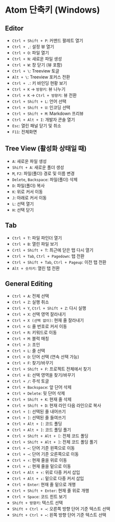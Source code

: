 # Atom 단축키 (Windows)

## Editor

* `Ctrl + Shift + P`: 커맨드 팔레트 열기
* `Ctrl + ,`: 설정 뷰 열기
* `Ctrl + O`: 파일 열기
* `Ctrl + N`: 새로운 파일 생성
* `Ctrl + W`: 창 닫기 (뷰 포함)
* `Ctrl + \`: Treeview 토글
* `Alt + \`: Treeview 포커스 전환
* `Ctrl + .`: 키 바인딩 현황 보기
* `Ctrl + K` → `방향키`: 뷰 나누기
* `Ctrl + K` → `Ctrl + 방향키`: 뷰 전환
* `Ctrl + Shift + L`: 언어 선택
* `Ctrl + Shift + U`: 인코딩 선택
* `Ctrl + Shift + M`: Markdown 프리뷰
* `Ctrl + Alt + I`: 개발자 콘솔 열기
* `Esc`: 열린 패널 닫기 및 취소
* `F11`: 전체화면

## Tree View (활성화 상태일 때)

* `A`: 새로운 파일 생성
* `Shift + A`: 새로운 폴더 생성
* `M`, `F2`: 파일(폴더) 경로 및 이름 변경
* `Delete`, `Backspace`: 파일(폴더) 삭제
* `D`: 파일(폴더) 복사
* `K`: 위로 커서 이동
* `J`: 아래로 커서 이동
* `L`: 선택 열기
* `H`: 선택 닫기

## Tab

* `Ctrl + T`: 파일 파인더 열기
* `Ctrl + B`: 열린 파일 보기
* `Crtl + Shift + T`: 최근에 닫은 탭 다시 열기
* `Ctrl + Tab`, `Ctrl + Pagedown`: 탭 전환
* `Ctrl + Shift + Tab`, `Ctrl + Pageup`: 이전 탭 전환
* `Alt + 숫자키`: 열린 탭 전환

## General Editing

* `Ctrl + A`: 전체 선택
* `Ctrl + Z`: 실행 취소
* `Ctrl + Y`, `Ctrl + Shift + Z`: 다시 실행
* `Ctrl + X`: 선택 영역 잘라내기
* `Ctrl + X (선택 없이)`: 현재 줄 잘라내기
* `Ctrl + G`: 줄 번호로 커서 이동
* `Ctrl + R`: 키워드로 이동
* `Ctrl + M`: 블럭 매칭
* `Ctrl + J`: 조인
* `Ctrl + L`: 줄 선택
* `Ctrl + D`: 단어 선택 (연속 선택 가능)
* `Ctrl + F`: 찾기/바꾸기
* `Ctrl + Shift + F`: 프로젝트 전체에서 찾기
* `Ctrl + E`: 선택 영역을 찾기/바꾸기
* `Ctrl + /`: 주석 토글
* `Ctrl + Backspace`: 앞 단어 삭제
* `Ctrl + Delete`: 뒷 단어 삭제
* `Ctrl + Shift + K`: 현재 줄 삭제
* `Ctrl + Shift + D`: 현재 라인 다음 라인으로 복사
* `Ctrl + [`: 선택된 줄 내어쓰기
* `Ctrl + ]`: 선택된 줄 들여쓰기
* `Ctrl + Alt + [`: 코드 폴딩
* `Ctrl + Alt + ]`: 코드 폴딩 풀기
* `Ctrl + Shift + Alt + [`: 전체 코드 폴딩
* `Ctrl + Shift + Alt + ]`: 전체 코드 폴딩 풀기
* `Ctrl + ←`: 단어 기준 왼쪽으로 이동
* `Ctrl + →`: 단어 기준 오른쪽으로 이동
* `Ctrl + ↑`: 현재 줄을 위로 이동
* `Ctrl + ↓`: 현재 줄을 밑으로 이동
* `Ctrl + Alt + ↑`: 위로 다중 커서 삽입
* `Ctrl + Alt + ↓`: 밑으로 다중 커서 삽입
* `Ctrl + Enter`: 현재 줄 밑으로 개행
* `Ctrl + Shift + Enter`: 현재 줄 위로 개행
* `Ctrl + Space`: 코드 힌트 보기
* `Shift + 방향키`: 텍스트 선택
* `Shift + Ctrl + →`: 오른쪽 방향 단어 기준 텍스트 선택
* `Shift + Ctrl + ←`: 왼쪽 방향 단어 기준 텍스트 선택
